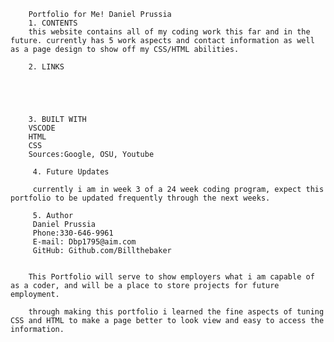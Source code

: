         Portfolio for Me! Daniel Prussia
        1. CONTENTS
        this website contains all of my coding work this far and in the future. currently has 5 work aspects and contact information as well as a page design to show off my CSS/HTML abilities.

        2. LINKS

        



        3. BUILT WITH
        VSCODE
        HTML
        CSS
        Sources:Google, OSU, Youtube

         4. Future Updates

         currently i am in week 3 of a 24 week coding program, expect this portfolio to be updated frequently through the next weeks.

         5. Author
         Daniel Prussia
         Phone:330-646-9961
         E-mail: Dbp1795@aim.com
         GitHub: Github.com/Billthebaker


        This Portfolio will serve to show employers what i am capable of as a coder, and will be a place to store projects for future employment.

        through making this portfolio i learned the fine aspects of tuning CSS and HTML to make a page better to look view and easy to access the information.

        